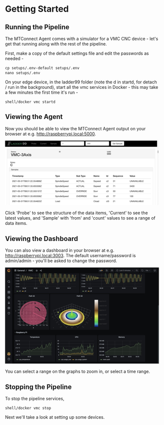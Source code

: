 # Getting Started

## Running the Pipeline

The MTConnect Agent comes with a simulator for a VMC CNC device - let's get that running along with the rest of the pipeline.

First, make a copy of the default settings file and edit the passwords as needed -

    cp setups/.env-default setups/.env
    nano setups/.env

On your edge device, in the ladder99 folder (note the d in startd, for detach / run in the background), start all the vmc services in Docker - this may take a few minutes the first time it's run -

    shell/docker vmc startd

## Viewing the Agent

Now you should be able to view the MTConnect Agent output on your browser at e.g. http://raspberrypi.local:5000.

![img](_images/agent.jpg)

Click 'Probe' to see the structure of the data items, 'Current' to see the latest values, and 'Sample' with 'from' and 'count' values to see a range of data items.

## Viewing the Dashboard

You can also view a dashboard in your browser at e.g. http://raspberrypi.local:3003. The default username/password is admin/admin - you'll be asked to change the password.

<!-- or did we specify the pw in the .env file? -->

![img](_images/grafana-vmc.jpg)

You can select a range on the graphs to zoom in, or select a time range.

## Stopping the Pipeline

To stop the pipeline services,

    shell/docker vmc stop

Next we'll take a look at setting up some devices.
